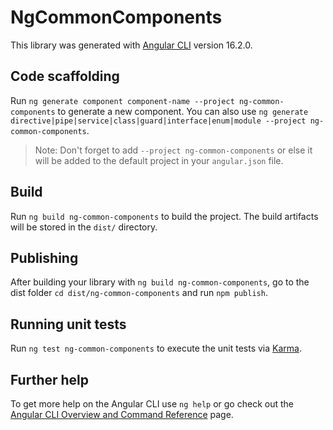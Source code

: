 # NgCommonComponents

This library was generated with [Angular CLI](https://github.com/angular/angular-cli) version 16.2.0.

## Code scaffolding

Run `ng generate component component-name --project ng-common-components` to generate a new component. You can also use `ng generate directive|pipe|service|class|guard|interface|enum|module --project ng-common-components`.

> Note: Don't forget to add `--project ng-common-components` or else it will be added to the default project in your `angular.json` file.

## Build

Run `ng build ng-common-components` to build the project. The build artifacts will be stored in the `dist/` directory.

## Publishing

After building your library with `ng build ng-common-components`, go to the dist folder `cd dist/ng-common-components` and run `npm publish`.

## Running unit tests

Run `ng test ng-common-components` to execute the unit tests via [Karma](https://karma-runner.github.io).

## Further help

To get more help on the Angular CLI use `ng help` or go check out the [Angular CLI Overview and Command Reference](https://angular.io/cli) page.
